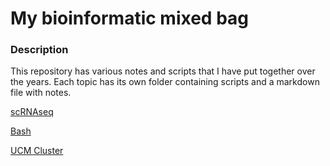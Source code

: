 # My bioinformatic mixed bag

### Description

This repository has various notes and scripts that I have put together over the years. Each topic has its own folder containing scripts and a markdown file with notes. 

[scRNAseq](scRNAseq/README.md)

[Bash](Bash/README.md)

[UCM Cluster](UCM_Cluster/README.md)




